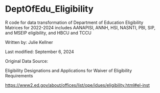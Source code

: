 # DeptOfEdu_Eligibility

R code for data transformation of Department of Education Eligibility Matrices for 2022-2024
includes AANAPISI, ANNH, HSI, NASNTI, PBI, SIP, and MSEIP eligibility, and HBCU and TCCU

Written by: Julie Kellner

Last modified: September 6, 2024

Original Data Source:

Eligibility Designations and Applications for Waiver of Eligibility Requirements

https://www2.ed.gov/about/offices/list/ope/idues/eligibility.html#el-inst
